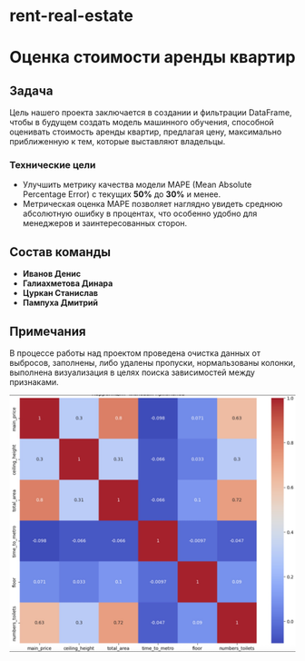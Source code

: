 # rent-real-estate
# Оценка стоимости аренды квартир

## Задача

Цель нашего проекта заключается в создании и фильтрации DataFrame, чтобы в будущем создать модель машинного обучения, способной оценивать стоимость аренды квартир, предлагая цену, максимально приближенную к тем, которые выставляют владельцы.

### Технические цели

- Улучшить метрику качества модели MAPE (Mean Absolute Percentage Error) с текущих **50%** до **30%** и менее.
- Метрическая оценка MAPE позволяет наглядно увидеть среднюю абсолютную ошибку в процентах, что особенно удобно для менеджеров и заинтересованных сторон.

## Состав команды

- **Иванов Денис**
- **Галиахметова Динара**
- **Цуркан Станислав**
- **Пампуха Дмитрий**

## Примечания

В процессе работы над проектом проведена очистка данных от выбросов, заполнены, либо удалены пропуски, нормальзованы колонки, выполнена визуализация в целях поиска зависимостей между признаками.

![heat_map](../../notebooks/heatmap.jpg)
